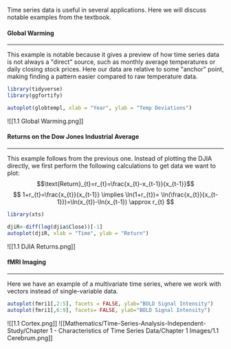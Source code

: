 Time series data is useful in several applications. Here we will discuss notable examples from the textbook.

#### Global Warming 
---
This example is notable because it gives a preview of how time series data is not always a "direct" source, such as monthly average temperatures or daily closing stock prices. Here our data are relative to some "anchor" point, making finding a pattern easier compared to raw temperature data.

```R
library(tidyverse)
library(ggfortify)

autoplot(globtempl, xlab = "Year", ylab = "Temp Deviations")
```
![[1.1 Global Warming.png]]

#### Returns on the Dow Jones Industrial Average 
---
This example follows from the previous one. Instead of plotting the DJIA directly, we first perform the following calculations to get data we want to plot:
$$\text{Return}_{t}=r_{t}=\frac{x_{t}-x_{t-1}}{x_{t-1}}$$
$$
1+r_{t}=\frac{x_{t}}{x_{t-1}} \implies \ln(1+r_{t})= \ln(\frac{x_{t}}{x_{t-1}})=\ln(x_{t})-\ln(x_{t-1}) \approx r_{t}
$$
```R
library(xts)

djiR<-diff(log(djia$Close))[-1]
autoplot(djiR, xlab = "Time", ylab = "Return")
```
![[1.1 DJIA Returns.png]]

#### fMRI Imaging 
---
Here we have an example of a multivariate time series, where we work with vectors instead of single-variable data.

```R
autoplot(fmri1[,2:5], facets = FALSE, ylab="BOLD Signal Intensity")
autoplot(fmri1[,6:9], facets= FALSE, ylab="BOLD Signal Intensity")
```
![[1.1 Cortex.png]]
![[Mathematics/Time-Series-Analysis-Independent-Study/Chapter 1 - Characteristics of Time Series Data/Chapter 1 Images/1.1 Cerebrum.png]]

